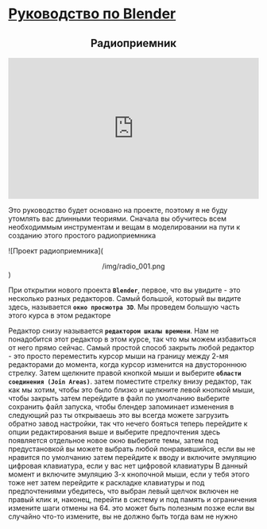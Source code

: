 # [Руководство по Blender](../blender_tutorials.md)

## <center> Радиоприемник </center>

<div class="container" 
  style="position: relative;
        width: 100%;
        height: 0;
        padding-bottom: 56.25%;">
<iframe src="https://www.youtube.com/embed/SavoO7ZuY5w" frameborder="0" allow="accelerometer; autoplay; clipboard-write; encrypted-media; gyroscope; picture-in-picture" allowfullscreen
    style="position: absolute;
        top: 0;
        left: 0;
        width: 100%;
        height: 100%;"></iframe>
</div>

Это руководство будет основано на проекте, поэтому я не буду утомлять вас длинными теориями. Сначала вы обучитесь всем необходиммым инструментам и вещам в моделировании на пути к созданию этого простого радиоприемника

![Проект радиоприемника](<center> /img/radio_001.png </center>)

При открытии нового проекта **`Blender`**, первое, что вы увидите - это несколько разных редакторов. Самый большой, который вы видите здесь, называется
**`окно просмотра 3D`**. Мы проведем большую часть этого курса в этом редакторе

Редактор снизу называется **`редактором шкалы времени`**. Нам не понадобится этот редактор в этом
курсе, так что мы можем избавиться от него прямо сейчас. Самый простой способ закрыть любой редактор - это просто переместить курсор мыши на границу между 2-мя редакторами до момента, когда курсор изменится на двустороннюю стрелку. Затем щелкните правой кнопкой мыши и выберите **`области соединения (Join Areas)`**. затем поместите стрелку внизу
редактор, так как мы хотим, чтобы это было близко
и щелкните левой кнопкой мыши, чтобы закрыть
затем перейдите в файл
по умолчанию выберите сохранить файл запуска, чтобы
блендер запоминает изменения в следующий раз
ты открываешь это
вы всегда можете загрузить обратно завод
настройки, так что нечего бояться
теперь перейдите к опции редактирования выше и
выберите предпочтения
здесь появляется отдельное новое окно
выберите темы, затем под предустановкой
вы можете выбрать любой понравившийся, если вы
не нравится по умолчанию
затем перейдите к вводу и включите эмуляцию
цифровая клавиатура, если у вас нет цифровой клавиатуры
В данный момент
и включите эмуляцию 3-х кнопочной мыши, если
у тебя этого тоже нет
затем перейдите к раскладке клавиатуры и под предпочтениями
убедитесь, что выбран левый щелчок
включен не правый клик
и, наконец, перейти в систему и под
память и ограничения
измените шаги отмены на 64. это может
быть полезным позже
если вы случайно что-то измените, вы
не должно быть тогда вам не нужно